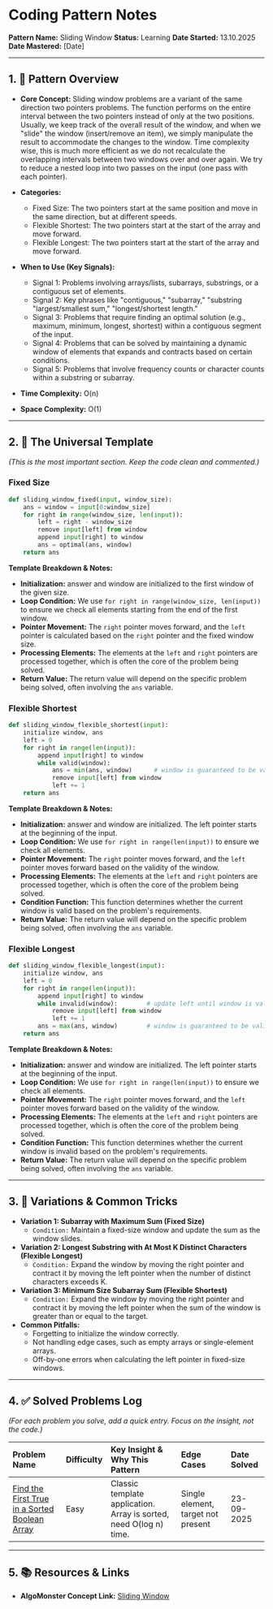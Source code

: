 # **Coding Pattern Notes**

**Pattern Name:** Sliding Window
**Status:** Learning
**Date Started:** 13.10.2025
**Date Mastered:** [Date]

---

## **1. 🧠 Pattern Overview**

* **Core Concept:** Sliding window problems are a variant of the same direction two pointers problems.
  The function performs on the entire interval between the two pointers instead of only at the two positions.
  Usually, we keep track of the overall result of the window, and when we "slide" the window (insert/remove an item),
  we simply manipulate the result to accommodate the changes to the window. Time complexity wise, this is much more
  efficient as we do not recalculate the overlapping intervals between two windows over and over again. We try to reduce
  a nested loop into two passes on the input (one pass with each pointer).

* **Categories:**
  * Fixed Size: The two pointers start at the same position and move in the same direction, but at different speeds.
  * Flexible Shortest: The two pointers start at the start of the array and move forward.
  * Flexible Longest: The two pointers start at the start of the array and move forward.
* **When to Use (Key Signals):**
    * Signal 1: Problems involving arrays/lists, subarrays, substrings, or a contiguous set of elements.
    * Signal 2: Key phrases like "contiguous," "subarray," "substring "largest/smallest sum," "longest/shortest length."
    * Signal 3: Problems that require finding an optimal solution (e.g., maximum, minimum, longest, shortest) within a contiguous segment of the input.
    * Signal 4: Problems that can be solved by maintaining a dynamic window of elements that expands and contracts based on certain conditions.
    * Signal 5: Problems that involve frequency counts or character counts within a substring or subarray.
* **Time Complexity:** O(n)
* **Space Complexity:** O(1)

---

## **2. 📝 The Universal Template**

*(This is the most important section. Keep the code clean and commented.)*
### **Fixed Size**
```python
def sliding_window_fixed(input, window_size):
    ans = window = input[0:window_size]
    for right in range(window_size, len(input)):
        left = right - window_size
        remove input[left] from window
        append input[right] to window
        ans = optimal(ans, window)
    return ans

```
**Template Breakdown & Notes:**
* **Initialization:** answer and window are initialized to the first window of the given size.
* **Loop Condition:** We use `for right in range(window_size, len(input))` to ensure we check all elements starting from the end of the first window.
* **Pointer Movement:** The `right` pointer moves forward, and the `left` pointer is calculated based on the `right` pointer and the fixed window size.
* **Processing Elements:** The elements at the `left` and `right` pointers are processed together, which is often the core of the problem being solved.
* **Return Value:** The return value will depend on the specific problem being solved, often involving the `ans` variable.

### **Flexible Shortest**
```python
def sliding_window_flexible_shortest(input):
    initialize window, ans
    left = 0
    for right in range(len(input)):
        append input[right] to window
        while valid(window):
            ans = min(ans, window)      # window is guaranteed to be valid here
            remove input[left] from window
            left += 1
    return ans

```

**Template Breakdown & Notes:**

* **Initialization:** answer and window are initialized. The left pointer starts at the beginning of the input.
* **Loop Condition:** We use `for right in range(len(input))` to ensure we check all elements.
* **Pointer Movement:** The `right` pointer moves forward, and the `left` pointer moves forward based on the validity of the window.
* **Processing Elements:** The elements at the `left` and `right` pointers are processed together, which is often the core of the problem being solved.
* **Condition Function:** This function determines whether the current window is valid based on the problem's requirements.
* **Return Value:** The return value will depend on the specific problem being solved, often involving the `ans` variable.

### **Flexible Longest**
```python
def sliding_window_flexible_longest(input):
    initialize window, ans
    left = 0
    for right in range(len(input)):
        append input[right] to window
        while invalid(window):        # update left until window is valid again
            remove input[left] from window
            left += 1
        ans = max(ans, window)        # window is guaranteed to be valid here
    return ans

```

**Template Breakdown & Notes:**

* **Initialization:** answer and window are initialized. The left pointer starts at the beginning of the input.
* **Loop Condition:** We use `for right in range(len(input))` to ensure we check all elements.
* **Pointer Movement:** The `right` pointer moves forward, and the `left` pointer moves forward based on the validity of the window.
* **Processing Elements:** The elements at the `left` and `right` pointers are processed together, which is often the core of the problem being solved.
* **Condition Function:** This function determines whether the current window is invalid based on the problem's requirements.
* **Return Value:** The return value will depend on the specific problem being solved, often involving the `ans` variable.

---

## **3. 🔄 Variations & Common Tricks**
* **Variation 1: Subarray with Maximum Sum (Fixed Size)**
    * `Condition:` Maintain a fixed-size window and update the sum as the window slides.
* **Variation 2: Longest Substring with At Most K Distinct Characters (Flexible Longest)**
    * `Condition:` Expand the window by moving the right pointer and contract it by moving the left pointer when the number of distinct characters exceeds K.
* **Variation 3: Minimum Size Subarray Sum (Flexible Shortest)**
    * `Condition:` Expand the window by moving the right pointer and contract it by moving the left pointer when the sum of the window is greater than or equal to the target.
* **Common Pitfalls:**
    * Forgetting to initialize the window correctly.
    * Not handling edge cases, such as empty arrays or single-element arrays.
    * Off-by-one errors when calculating the left pointer in fixed-size windows.
---

## **4. ✅ Solved Problems Log**

*(For each problem you solve, add a quick entry. Focus on the insight, not the code.)*

| Problem Name                                                                                          | Difficulty | Key Insight & Why This Pattern                                     | Edge Cases                         | Date Solved |
|:------------------------------------------------------------------------------------------------------|:-----------|:-------------------------------------------------------------------|:-----------------------------------|:------------|
| [Find the First True in a Sorted Boolean Array](https://algo.monster/problems/binary_search_boundary) | Easy       | Classic template application. Array is sorted, need O(log n) time. | Single element, target not present | 23-09-2025  |

---

## **5. 📚 Resources & Links**
* **AlgoMonster Concept Link:** [Sliding Window](https://algo.monster/problems/subarray_sum_fixed)
